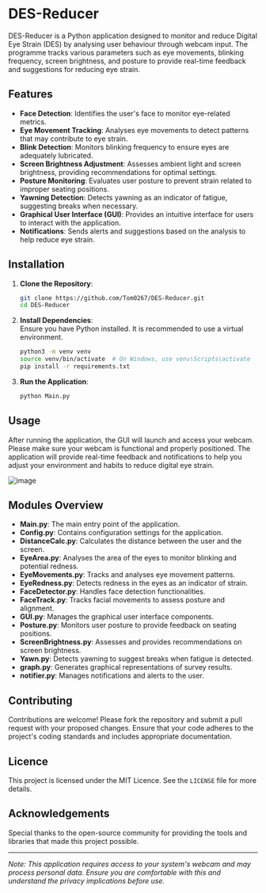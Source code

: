 # DES-Reducer

DES-Reducer is a Python application designed to monitor and reduce Digital Eye Strain (DES) by analysing user behaviour through webcam input. The programme tracks various parameters such as eye movements, blinking frequency, screen brightness, and posture to provide real-time feedback and suggestions for reducing eye strain.

## Features

- **Face Detection**: Identifies the user's face to monitor eye-related metrics.  
- **Eye Movement Tracking**: Analyses eye movements to detect patterns that may contribute to eye strain.  
- **Blink Detection**: Monitors blinking frequency to ensure eyes are adequately lubricated.  
- **Screen Brightness Adjustment**: Assesses ambient light and screen brightness, providing recommendations for optimal settings.  
- **Posture Monitoring**: Evaluates user posture to prevent strain related to improper seating positions.  
- **Yawning Detection**: Detects yawning as an indicator of fatigue, suggesting breaks when necessary.  
- **Graphical User Interface (GUI)**: Provides an intuitive interface for users to interact with the application.  
- **Notifications**: Sends alerts and suggestions based on the analysis to help reduce eye strain.  

## Installation

1. **Clone the Repository**:
   ```bash
   git clone https://github.com/Tom0267/DES-Reducer.git
   cd DES-Reducer
   ```

2. **Install Dependencies**:  
   Ensure you have Python installed. It is recommended to use a virtual environment.
   ```bash
   python3 -m venv venv
   source venv/bin/activate  # On Windows, use venv\Scripts\activate
   pip install -r requirements.txt
   ```

3. **Run the Application**:
   ```bash
   python Main.py
   ```

## Usage

After running the application, the GUI will launch and access your webcam. Please make sure your webcam is functional and properly positioned. The application will provide real-time feedback and notifications to help you adjust your environment and habits to reduce digital eye strain.

![image](https://github.com/user-attachments/assets/b7987f3d-11d4-4155-ae83-a80a68f3f65b)

## Modules Overview

- **Main.py**: The main entry point of the application.
- **Config.py**: Contains configuration settings for the application.  
- **DistanceCalc.py**: Calculates the distance between the user and the screen.  
- **EyeArea.py**: Analyses the area of the eyes to monitor blinking and potential redness.  
- **EyeMovements.py**: Tracks and analyses eye movement patterns.  
- **EyeRedness.py**: Detects redness in the eyes as an indicator of strain.  
- **FaceDetector.py**: Handles face detection functionalities.  
- **FaceTrack.py**: Tracks facial movements to assess posture and alignment.  
- **GUI.py**: Manages the graphical user interface components.    
- **Posture.py**: Monitors user posture to provide feedback on seating positions.  
- **ScreenBrightness.py**: Assesses and provides recommendations on screen brightness.  
- **Yawn.py**: Detects yawning to suggest breaks when fatigue is detected.  
- **graph.py**: Generates graphical representations of survey results.  
- **notifier.py**: Manages notifications and alerts to the user.  

## Contributing

Contributions are welcome! Please fork the repository and submit a pull request with your proposed changes. Ensure that your code adheres to the project's coding standards and includes appropriate documentation.

## Licence

This project is licensed under the MIT Licence. See the `LICENSE` file for more details.

## Acknowledgements

Special thanks to the open-source community for providing the tools and libraries that made this project possible.

---

*Note: This application requires access to your system's webcam and may process personal data. Ensure you are comfortable with this and understand the privacy implications before use.*
